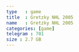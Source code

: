 ```yaml
---
type   : game
title  : Gretzky NHL 2005
name   : Gretzky NHL 2005
categories: [game]
telegram : 701
size : 2.7 GB
---
```



